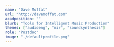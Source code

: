 ```yaml
---
name: "Dave Moffat"
url: "http://davemoffat.com"
acadposition: ""
blurb: "Tools for Intelligent Music Production"
themes: ["audioeng", "mir", "soundsynthesis"]
role: "Postdoc"
image: "./defaultprofile.png"
---
```

